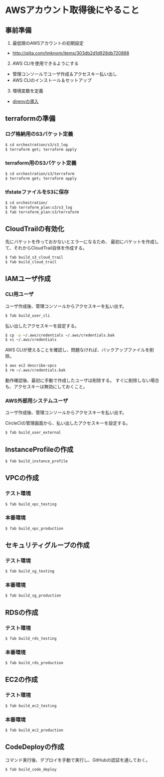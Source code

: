 # AWSアカウント取得後にやること

## 事前準備

1. 最低限のAWSアカウントの初期設定
 * http://qiita.com/tmknom/items/303db2d1d928db720888
2. AWS CLIを使用できるようにする
 * 管理コンソールでユーザ作成＆アクセスキー払い出し
 * AWS CLIのインストール＆セットアップ
3. 環境変数を定義
 * [direnvの導入](/document/design/direnv/README.md)


## terraformの準備

### ログ格納用のS3バケット定義

```bash
$ cd orchestration/s3/s3_log
$ terraform get; terraform apply
```

### terraform用のS3バケット定義

```bash
$ cd orchestration/s3/terraform
$ terraform get; terraform apply
```

### tfstateファイルをS3に保存

```bash
$ cd orchestration/
$ fab terraform_plan:s3/s3_log
$ fab terraform_plan:s3/terraform
```


## CloudTrailの有効化

先にバケットを作っておかないとエラーになるため、
最初にバケットを作成して、それからCloudTrail自体を作成する。

```bash
$ fab build_s3_cloud_trail
$ fab build_cloud_trail
```


## IAMユーザ作成

### CLI用ユーザ

ユーザ作成後、管理コンソールからアクセスキーを払い出す。

```bash
$ fab build_user_cli
```

払い出したアクセスキーを設定する。

```bash
$ cp -p ~/.aws/credentials ~/.aws/credentials.bak
$ vi ~/.aws/credentials
```

AWS CLIが使えることを確認し、問題なければ、バックアップファイルを削除。

```bash
$ aws ec2 describe-vpcs
$ rm ~/.aws/credentials.bak
```

動作確認後、最初に手動で作成したユーザは削除する。
すぐに削除しない場合も、アクセスキーは無効にしておくこと。


### AWS外部用システムユーザ

ユーザ作成後、管理コンソールからアクセスキーを払い出す。

CircleCIの管理画面から、払い出したアクセスキーを設定する。

```bash
$ fab build_user_external
```


## InstanceProfileの作成

```bash
$ fab build_instance_profile
```

## VPCの作成

### テスト環境

```bash
$ fab build_vpc_testing
```

### 本番環境

```bash
$ fab build_vpc_production
```


## セキュリティグループの作成

### テスト環境

```bash
$ fab build_sg_testing
```

### 本番環境

```bash
$ fab build_sg_production
```


## RDSの作成

### テスト環境

```bash
$ fab build_rds_testing
```

### 本番環境

```bash
$ fab build_rds_production
```


## EC2の作成

### テスト環境

```bash
$ fab build_ec2_testing
```

### 本番環境

```bash
$ fab build_ec2_production
```


## CodeDeployの作成

コマンド実行後、デプロイを手動で実行し、GitHubの認証を通しておく。

```bash
$ fab build_code_deploy
```

